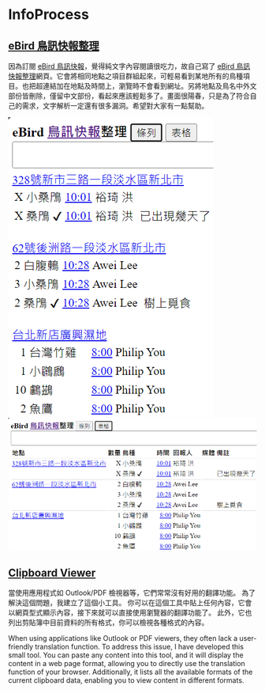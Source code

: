 # InfoProcess

## [eBird 鳥訊快報整理](https://christorng.github.io/InfoProcess/eBird/)

因為訂閱 [eBird 鳥訊快報](https://ebird.org/alerts)，覺得純文字內容閱讀很吃力，故自己寫了 [eBird 鳥訊快報整理](https://christorng.github.io/InfoProcess/eBird/)網頁。它會將相同地點之項目群組起來，可輕易看到某地所有的鳥種項目。也把超連結加在地點及時間上，瀏覽時不會看到網址。另將地點及鳥名中外文部份皆刪除，僅留中文部份，看起來應該輕鬆多了。畫面很陽春，只是為了符合自己的需求，文字解析一定還有很多漏洞。希望對大家有一點幫助。

![清單](images/eBirdList.png)
![表格](images/eBirdTable.png)

## [Clipboard Viewer](https://christorng.github.io/InfoProcess/Clipboard/)

當使用應用程式如 Outlook/PDF 檢視器等，它們常常沒有好用的翻譯功能。
為了解決這個問題，我建立了這個小工具。
你可以在這個工具中貼上任何內容，它會以網頁型式顯示內容，接下來就可以直接使用瀏覽器的翻譯功能了。
此外，它也列出剪貼簿中目前資料的所有格式，你可以檢視各種格式的內容。

When using applications like Outlook or PDF viewers, they often lack a user-friendly translation function.
To address this issue, I have developed this small tool.
You can paste any content into this tool, and it will display the content in a web page format, allowing you to directly use the translation function of your browser.
Additionally, it lists all the available formats of the current clipboard data, enabling you to view content in different formats.